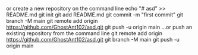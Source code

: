 or create a new repository on the command line
echo "# asd" >> README.md
git init
git add README.md
git commit -m "first commit"
git branch -M main
git remote add origin https://github.com/GhostAnt102/asd.git
git push -u origin main
…or push an existing repository from the command line
git remote add origin https://github.com/GhostAnt102/asd.git
git branch -M main
git push -u origin main
